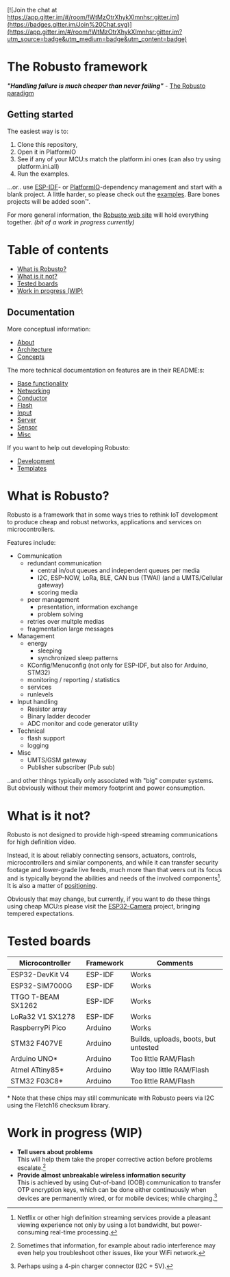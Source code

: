 [![Join the chat at https://app.gitter.im/#/room/!WtMzOtrXhykXImnhsr:gitter.im](https://badges.gitter.im/Join%20Chat.svg)](https://app.gitter.im/#/room/!WtMzOtrXhykXImnhsr:gitter.im?utm_source=badge&utm_medium=badge&utm_content=badge)
<!-- omit from toc -->
# The Robusto framework

**_"Handling failure is much cheaper than never failing"_** - [The Robusto paradigm](https://github.com/RobustoFramework/Robusto/blob/main/docs/About.md)

## Getting started
The easiest way is to:
1. Clone this repository, <br />
2. Open it in PlatformIO<br />
3. See if any of your MCU:s match the platform.ini ones (can also try using platform.ini.all)<br />
4. Run the examples. <br />

...or.. use [ESP-IDF](https://components.espressif.com/components/robusto/robusto)- or  [PlatformIO](https://registry.platformio.org/libraries/robusto/robusto)-dependency management and start with a blank project. A little harder, so please check out the [examples](https://github.com/RobustoFramework/Robusto/tree/main/examples/src). Bare bones projects will be added soon™.

For more general information, the [Robusto web site](https://robustoframework.github.io/Robusto/index.html) will hold everything together.
_(bit of a work in progress currently)_

<!-- omit from toc -->
# Table of contents

- [What is Robusto?](#what-is-robusto)
- [What is it not?](#what-is-it-not)
- [Tested boards](#tested-boards)
- [Work in progress (WIP)](#work-in-progress-wip)

## Documentation
More conceptual information:
- [About](https://github.com/RobustoFramework/Robusto/blob/main/docs/About.md) 
- [Architecture](https://github.com/RobustoFramework/Robusto/blob/main/docs/Architecture.md) 
- [Concepts](https://github.com/RobustoFramework/Robusto/blob/main/docs/Concepts.md) 

The more technical documentation on features are in their README:s:
 - [Base functionality](https://github.com/RobustoFramework/Robusto/blob/main/components/robusto/base/README.md) 
 - [Networking](https://github.com/RobustoFramework/Robusto/blob/main/components/robusto/network/README.md)
 - [Conductor](https://github.com/RobustoFramework/Robusto/blob/main/components/robusto/conductor/README.md)
 - [Flash](https://github.com/RobustoFramework/Robusto/blob/main/components/robusto/flash/README.md)
 - [Input](https://github.com/RobustoFramework/Robusto/blob/main/components/robusto/input/README.md)
 - [Server](https://github.com/RobustoFramework/Robusto/blob/main/components/robusto/server/README.md)
 - [Sensor](https://github.com/RobustoFramework/Robusto/blob/main/components/robusto/sensor/README.md)
 - [Misc](https://github.com/RobustoFramework/Robusto/blob/main/components/robusto/misc/README.md)

If you want to help out developing Robusto:
- [Development](https://github.com/RobustoFramework/Robusto/blob/main/development/README.md)
- [Templates](https://github.com/RobustoFramework/Robusto/blob/main/development/)

# What is Robusto?
Robusto is a framework that in some ways tries to rethink IoT development to produce cheap and robust networks, applications and services on microcontrollers.<br /> 

Features include:
* Communication
  * redundant communication
    * central in/out queues and independent queues per media
    * I2C, ESP-NOW, LoRa, BLE, CAN bus (TWAI) (and a UMTS/Cellular gateway)
    * scoring media
  * peer management
    * presentation, information exchange
    * problem solving
  * retries over multple medias
  * fragmentation large messages
* Management
  * energy
    * sleeping
    * synchronized sleep patterns
  * KConfig/Menuconfig (not only for ESP-IDF, but also for Arduino, STM32)
  * monitoring / reporting / statistics
  * services
  * runlevels
* Input handling
  * Resistor array
  * Binary ladder decoder
  * ADC monitor and code generator utility
* Technical
  * flash support
  * logging
* Misc
  * UMTS/GSM gateway
  * Publisher subscriber (Pub sub)
  
  
..and other things typically only associated with "big" computer systems. But obviously without their memory footprint and power consumption.


# What is it not? 

Robusto is not designed to provide high-speed streaming communications for high definition video.

Instead, it is about reliably connecting sensors, actuators, controls, microcontrollers and similar components, and while it can transfer security footage and lower-grade live feeds, much more than that veers out its focus and is typically beyond the abilities and needs of the involved components[^4].
It is also a matter of [positioning](https://github.com/RobustoFramework/Robusto/blob/main/components/robusto/network/README.md#the-robusto-relation-to-the-internet).

Obviously that may change, but currently, if you want to do these things using cheap MCU:s please visit the [ESP32-Camera](https://github.com/espressif/esp32-camera) project, bringing tempered expectations. 


# Tested boards

|Microcontroller|Framework|Comments|
|----|----|----|
|ESP32-DevKit V4|ESP-IDF|Works|
|ESP32-SIM7000G|ESP-IDF|Works|
|TTGO T-BEAM SX1262|ESP-IDF|Works|
|LoRa32 V1 SX1278|ESP-IDF|Works|
|RaspberryPi Pico|Arduino|Works|
|STM32 F407VE|Arduino|Builds, uploads, boots, but untested|
|Arduino UNO*|Arduino|Too little RAM/Flash|
|Atmel ATtiny85*|Arduino|Way too little RAM/Flash|
|STM32 F03C8*|Arduino|Too little RAM/Flash|

\* Note that these chips may still communicate with Robusto peers via I2C using the Fletch16 checksum library.

# Work in progress (WIP)

* **Tell users about problems**<br/>
This will help them take the proper corrective action before problems escalate.[^3] 
* **Provide almost unbreakable wireless information security**<br/>
This is achieved by using Out-of-band (OOB) communication to transfer OTP encryption keys, 
which can be done either continuously when devices are permanently wired, or for mobile devices; while charging.[^1]



[^1]: Perhaps using a 4-pin charger connector (I2C + 5V).
[^3]: Sometimes that information, for example about radio interference may even help you troubleshoot other issues, like your WiFi network.
[^4]: Netflix or other high definition streaming services provide a pleasant viewing experience not only by using a lot bandwidht, but power-consuming real-time processing. 

